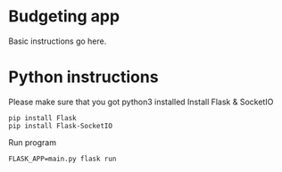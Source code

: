 # Budgeting app
Basic instructions go here.

# Python instructions
Please make sure that you got python3 installed 
Install Flask & SocketIO
```
pip install Flask
pip install Flask-SocketIO
```
Run program
```
FLASK_APP=main.py flask run
```
